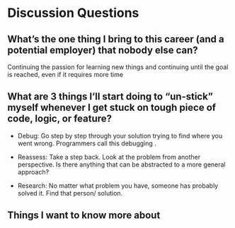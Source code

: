 # Discussion Questions

## What’s the one thing I bring to this career (and a potential employer) that nobody else can?

Continuing the passion for learning new things and continuing until the goal is reached, even if it requires more time


## What are 3 things I’ll start doing to “un-stick” myself whenever I get stuck on tough piece of code, logic, or feature?

- Debug: Go step by step through your solution trying to find where you went wrong. Programmers call this debugging .

- Reassess: Take a step back. Look at the problem from another perspective. Is there anything that can be abstracted to a more general approach?

- Research: No matter what problem you have, someone has probably solved it. Find that person/ solution. 


## Things I want to know more about